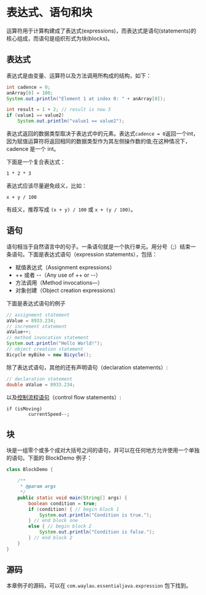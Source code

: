 # 表达式、语句和块

运算符用于计算构建成了表达式(expressions)，而表达式是语句(statements)的核心组成，而语句是组织形式为块(blocks)。

## 表达式

表达式是由变量、运算符以及方法调用所构成的结构，如下：

```java
int cadence = 0;
anArray[0] = 100;
System.out.println("Element 1 at index 0: " + anArray[0]);

int result = 1 + 2; // result is now 3
if (value1 == value2) 
    System.out.println("value1 == value2");
```

表达式返回的数据类型取决于表达式中的元素。表达式`cadence = 0`返回一个int，因为赋值运算符将返回相同的数据类型作为其左侧操作数的值;在这种情况下，cadence  是一个 int。

下面是一个复合表达式：

```
1 * 2 * 3
```

表达式应该尽量避免歧义，比如：

```
x + y / 100  
```

有歧义，推荐写成 `(x + y) / 100` 或 `x + (y / 100)`。

## 语句

语句相当于自然语言中的句子。一条语句就是一个执行单元。用分号（;）结束一条语句。下面是表达式语句（expression statements），包括：

* 赋值表达式（Assignment expressions）
* ++ 或者 --（Any use of ++ or --）
* 方法调用（Method invocations—）
* 对象创建（Object creation expressions）

下面是表达式语句的例子

```java
// assignment statement
aValue = 8933.234;
// increment statement
aValue++;
// method invocation statement
System.out.println("Hello World!");
// object creation statement
Bicycle myBike = new Bicycle();
```

除了表达式语句，其他的还有声明语句（declaration statements）:

```java
// declaration statement
double aValue = 8933.234;
```

以及[控制流程语句](../docs/control-flow.md)（control flow statements）:

```
if (isMoving)
        currentSpeed--;
```

## 块

块是一组零个或多个成对大括号之间的语句，并可以在任何地方允许使用一个单独的语句。下面的 BlockDemo  例子：

```java
class BlockDemo {

	/**
	 * @param args
	 */
	public static void main(String[] args) {
		boolean condition = true;
		if (condition) { // begin block 1
			System.out.println("Condition is true.");
		} // end block one
		else { // begin block 2
			System.out.println("Condition is false.");
		} // end block 2
	}
}
```

## 源码

本章例子的源码，可以在 `com.waylau.essentialjava.expression` 包下找到。